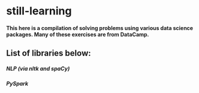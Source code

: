 # still-learning
#### This here is a compilation of solving problems using various data science packages. Many of these exercises are from DataCamp. 

## List of libraries below:
##### NLP (via nltk and spaCy)
##### PySpark
